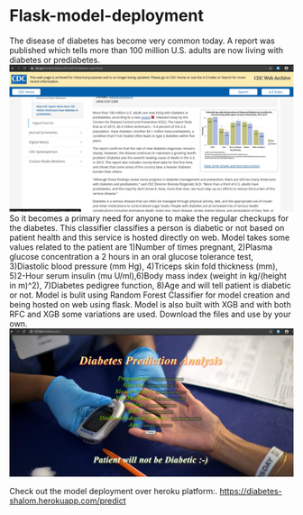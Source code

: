 # Flask-model-deployment
The disease of diabetes has become very common today.
A report was published which tells more than 100 million U.S. adults are now living with diabetes or prediabetes.
![alt text](https://github.com/shalom217/Flask-model-deployment/blob/master/Screenshot_2.png)
So it becomes a primary need for anyone to make the regular checkups for the diabetes.
This classifier classifies a person is diabetic or not based on patient health and this service is hosted directly on web.
Model takes some values related to the patient are 1)Number of times pregnant, 2)Plasma glucose concentration a 2 hours in an oral glucose tolerance test, 3)Diastolic blood pressure (mm Hg), 4)Triceps skin fold thickness (mm), 5)2-Hour serum insulin (mu U/ml),6)Body mass index (weight in kg/(height in m)^2), 7)Diabetes pedigree function, 8)Age and will tell patient is diabetic or not.
Model is bulit using Random Forest Classifier for model creation and being hosted on web using flask.
Model is also built with XGB and with both RFC and XGB some variations are used.
Download the files and use by your own.
![alt text](https://github.com/shalom217/Flask-model-deployment/blob/master/flask_api_dia.png)

Check out the model deployment over heroku platform:. https://diabetes-shalom.herokuapp.com/predict
